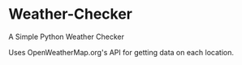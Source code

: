 # Weather-Checker
 A Simple Python Weather Checker
 
 Uses OpenWeatherMap.org's API for getting data on each location.
 
 
